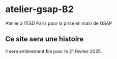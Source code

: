 # atelier-gsap-B2
Atelier à l'ESD Paris pour la prise en main de GSAP

## Ce site sera une histoire
Il sera entièrement fini pour le 21 février 2025.


